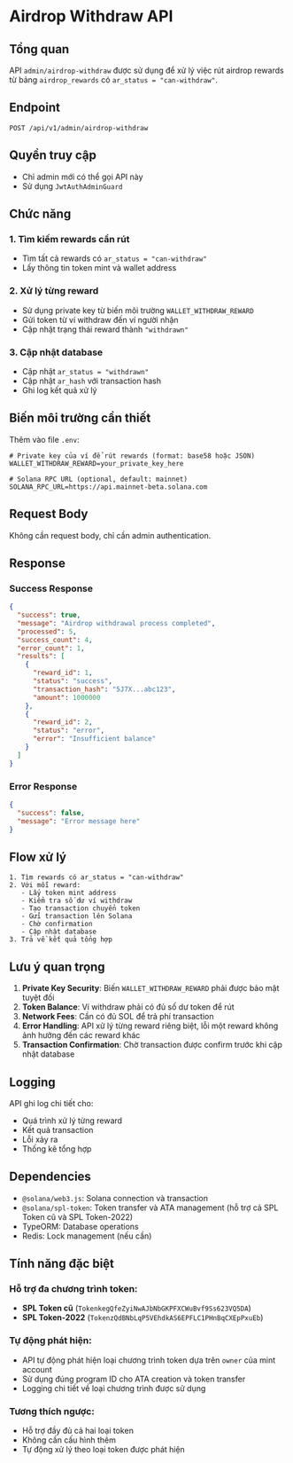 # Airdrop Withdraw API

## Tổng quan

API `admin/airdrop-withdraw` được sử dụng để xử lý việc rút airdrop rewards từ bảng `airdrop_rewards` có `ar_status = "can-withdraw"`.

## Endpoint

```
POST /api/v1/admin/airdrop-withdraw
```

## Quyền truy cập

- Chỉ admin mới có thể gọi API này
- Sử dụng `JwtAuthAdminGuard`

## Chức năng

### 1. Tìm kiếm rewards cần rút
- Tìm tất cả rewards có `ar_status = "can-withdraw"`
- Lấy thông tin token mint và wallet address

### 2. Xử lý từng reward
- Sử dụng private key từ biến môi trường `WALLET_WITHDRAW_REWARD`
- Gửi token từ ví withdraw đến ví người nhận
- Cập nhật trạng thái reward thành `"withdrawn"`

### 3. Cập nhật database
- Cập nhật `ar_status = "withdrawn"`
- Cập nhật `ar_hash` với transaction hash
- Ghi log kết quả xử lý

## Biến môi trường cần thiết

Thêm vào file `.env`:

```env
# Private key của ví để rút rewards (format: base58 hoặc JSON)
WALLET_WITHDRAW_REWARD=your_private_key_here

# Solana RPC URL (optional, default: mainnet)
SOLANA_RPC_URL=https://api.mainnet-beta.solana.com
```

## Request Body

Không cần request body, chỉ cần admin authentication.

## Response

### Success Response
```json
{
  "success": true,
  "message": "Airdrop withdrawal process completed",
  "processed": 5,
  "success_count": 4,
  "error_count": 1,
  "results": [
    {
      "reward_id": 1,
      "status": "success",
      "transaction_hash": "5J7X...abc123",
      "amount": 1000000
    },
    {
      "reward_id": 2,
      "status": "error",
      "error": "Insufficient balance"
    }
  ]
}
```

### Error Response
```json
{
  "success": false,
  "message": "Error message here"
}
```

## Flow xử lý

```
1. Tìm rewards có ar_status = "can-withdraw"
2. Với mỗi reward:
   - Lấy token mint address
   - Kiểm tra số dư ví withdraw
   - Tạo transaction chuyển token
   - Gửi transaction lên Solana
   - Chờ confirmation
   - Cập nhật database
3. Trả về kết quả tổng hợp
```

## Lưu ý quan trọng

1. **Private Key Security**: Biến `WALLET_WITHDRAW_REWARD` phải được bảo mật tuyệt đối
2. **Token Balance**: Ví withdraw phải có đủ số dư token để rút
3. **Network Fees**: Cần có đủ SOL để trả phí transaction
4. **Error Handling**: API xử lý từng reward riêng biệt, lỗi một reward không ảnh hưởng đến các reward khác
5. **Transaction Confirmation**: Chờ transaction được confirm trước khi cập nhật database

## Logging

API ghi log chi tiết cho:
- Quá trình xử lý từng reward
- Kết quả transaction
- Lỗi xảy ra
- Thống kê tổng hợp

## Dependencies

- `@solana/web3.js`: Solana connection và transaction
- `@solana/spl-token`: Token transfer và ATA management (hỗ trợ cả SPL Token cũ và SPL Token-2022)
- TypeORM: Database operations
- Redis: Lock management (nếu cần)

## Tính năng đặc biệt

### **Hỗ trợ đa chương trình token:**
- **SPL Token cũ** (`TokenkegQfeZyiNwAJbNbGKPFXCWuBvf9Ss623VQ5DA`)
- **SPL Token-2022** (`TokenzQdBNbLqP5VEhdkAS6EPFLC1PHnBqCXEpPxuEb`)

### **Tự động phát hiện:**
- API tự động phát hiện loại chương trình token dựa trên `owner` của mint account
- Sử dụng đúng program ID cho ATA creation và token transfer
- Logging chi tiết về loại chương trình được sử dụng

### **Tương thích ngược:**
- Hỗ trợ đầy đủ cả hai loại token
- Không cần cấu hình thêm
- Tự động xử lý theo loại token được phát hiện
